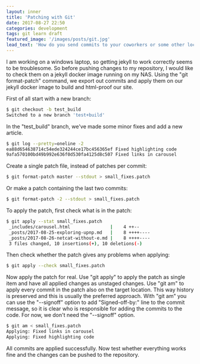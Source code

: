 ```yaml
---
layout: inner
title: 'Patching with Git'
date: 2017-08-27 22:50
categories: development
tags: git learn draft
featured_image: '/images/posts/git.jpg'
lead_text: 'How do you send commits to your coworkers or some other location without pushing them to a repository yet?'
---
```


I am working on a windows laptop, so getting jekyll to work correctly seems to be troublesome. So before pushing changes to my repository, I would like to check them on a jekyll docker image running on my NAS. Using the "git format-patch" command, we export out commits and apply them on our jekyll docker image to build and html-proof our site.

First of all start with a new branch:

```bash
$ git checkout -b test_build
Switched to a new branch 'test+build'
```

In the "test_build" branch, we've made some minor fixes and add a new article.

```bash
$ git log --pretty=oneline -2
ea88d654638714c54ede324244ce17bc456365ef Fixed highlighting code
9afa570100bd49b992e636f0d530fa4125d8c507 Fixed links in carousel
```

Create a single patch file, instead of patches per commit:

```bash
$ git format-patch master --stdout > small_fixes.patch
```

Or make a patch containing the last two commits:

```bash
$ git format-patch -2 --stdout > small_fixes.patch
```

To apply the patch, first check what is in the patch:

```bash
$ git apply --stat small_fixes.patch
 _includes/carousel.html               |    4 ++--
 _posts/2017-08-25-exploring-upnp.md   |    8 ++++----
 _posts/2017-08-26-netcat-without-e.md |    8 ++++----
 3 files changed, 10 insertions(+), 10 deletions(-)
```

Then check whether the patch gives any problems when applying:

```bash
$ git apply --check small_fixes.patch
```

Now apply the patch for real. Use "git apply" to apply the patch as single item and have all applied changes as unstaged changes. Use "git am" to apply every commit in the patch also on the target location. This way history is preserved and this is usually the preferred approach. With "git am" you can use the "--signoff" option to add "Signed-off-by:" line to the commit message, so it is clear who is responsible for adding the commits to the code. For now, we don't need the "--signoff" option.

```bash
$ git am < small_fixes.patch
Applying: Fixed links in carousel
Applying: Fixed highlighting code
```

All commits are applied successfully. Now test whether everything works fine and the changes can be pushed to the repository.
